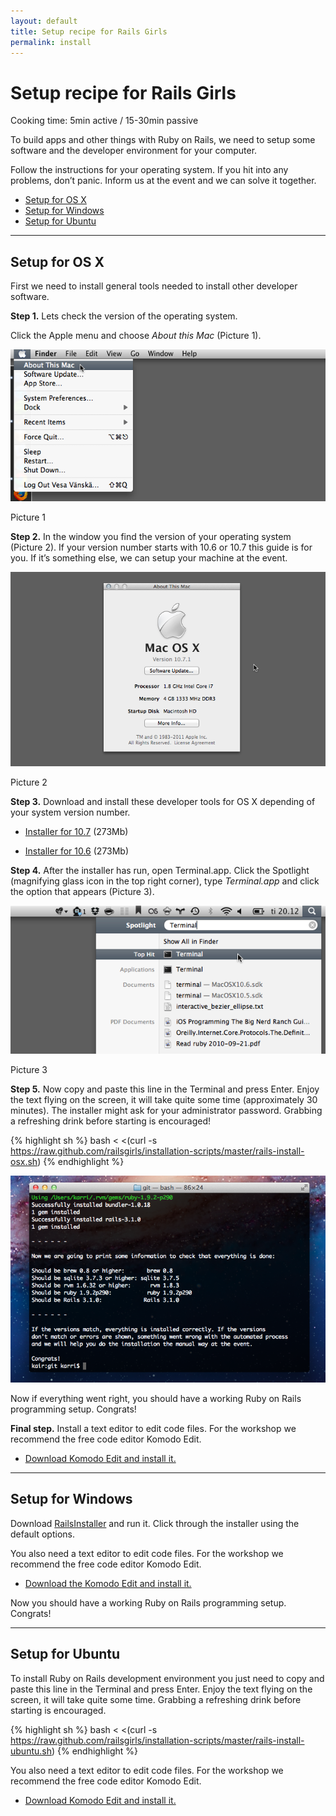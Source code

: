 ```yaml
---
layout: default
title: Setup recipe for Rails Girls
permalink: install
---
```


# Setup recipe for Rails Girls
<span class="muted">Cooking time: 5min active / 15-30min passive</span>

To build apps and other things with Ruby on Rails, we need to setup some software and the developer environment for your computer.

Follow the instructions for your operating system. If you hit into any problems, don&#8217;t panic. Inform us at the event and we can solve it together.

* [Setup for OS X](#setup_for_os_x)
* [Setup for Windows](#setup_for_windows)
* [Setup for Ubuntu](#setup_for_ubuntu)

<hr />

## Setup for OS X
 
First we need to install general tools needed to install other developer software.

**Step 1.** Lets check the version of the operating system.

Click the Apple menu and choose *About this Mac* (Picture 1).

![Apple menu](/images/1.png "Apple menu")

Picture 1
        
 **Step 2.** In the window you find the version of your operating system (Picture 2). If your version number starts with 10.6 or 10.7 this guide is for you. If it&#8217;s something else, we can setup your machine at the event.

![About this Mac dialog](/images/2.png "About this Mac dialog")

Picture 2
 
**Step 3.** Download and install these developer tools for OS X depending of your system version number.
 
* [Installer for 10.7](https://github.com/downloads/kennethreitz/osx-gcc-installer/GCC-10.7-v2.pkg) <span class="muted">(273Mb)</span>
 
* [Installer for 10.6](https://github.com/downloads/kennethreitz/osx-gcc-installer/GCC-10.6.pkg) <span class="muted">(273Mb)</span>

**Step 4.** After the installer has run, open Terminal.app. Click the Spotlight (magnifying glass icon in the top right corner), type *Terminal.app* and click the option that appears (Picture 3).

![Spotlight](/images/3.png "Spotlight")

Picture 3
 
**Step 5.** Now copy and paste this line in the Terminal and press Enter. Enjoy the text flying on the screen, it will take quite some time (approximately 30 minutes). The installer might ask for your administrator password. Grabbing a refreshing drink before starting is encouraged!

{% highlight sh %}
bash < <(curl -s https://raw.github.com/railsgirls/installation-scripts/master/rails-install-osx.sh)
{% endhighlight %} 
        
 ![You've done it](/images/complete.png "You've done it")

Now if everything went right, you should have a working Ruby on Rails programming setup. Congrats!
        
**Final step.** Install a text editor to edit code files. For the workshop we recommend the free code editor Komodo Edit.

* [Download Komodo Edit and install it.](http://www.activestate.com/komodo-edit/downloads)

<hr />

## Setup for Windows
 
Download [RailsInstaller](http://rubyforge.org/frs/download.php/75346/railsinstaller-2.0.0.exe) and run it. Click through the installer using the default options.
 
You also need a text editor to edit code files. For the workshop we recommend the free code editor Komodo Edit.

* [Download the Komodo Edit and install it.](http://www.activestate.com/komodo-edit/downloads)
 
Now you should have a working Ruby on Rails programming setup. Congrats!

<hr />

## Setup for Ubuntu

To install Ruby on Rails development environment you just need to copy and paste this line in the Terminal and press Enter. Enjoy the text flying on the screen, it will take quite some time. Grabbing a refreshing drink before starting is encouraged.
 
{% highlight sh %}
bash < <(curl -s https://raw.github.com/railsgirls/installation-scripts/master/rails-install-ubuntu.sh)
{% endhighlight %} 

You also need a text editor to edit code files. For the workshop we recommend the free code editor Komodo Edit.

* [Download Komodo Edit and install it.](http://www.activestate.com/komodo-edit/downloads)
